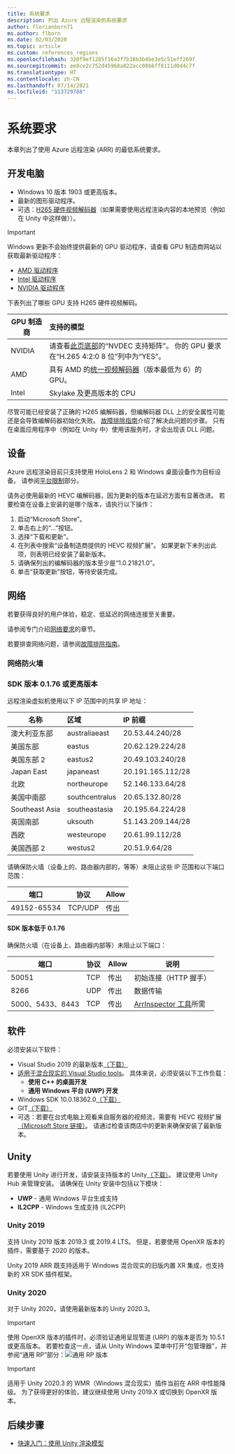 ```yaml
---
title: 系统要求
description: 列出 Azure 远程渲染的系统要求
author: florianborn71
ms.author: flborn
ms.date: 02/03/2020
ms.topic: article
ms.custom: references_regions
ms.openlocfilehash: 320f9ef1285f16a3f7b38b3b4be3e5c51eff269f
ms.sourcegitcommit: ee8ce2c752d45968a822acc0866ff8111d0d4c7f
ms.translationtype: HT
ms.contentlocale: zh-CN
ms.lasthandoff: 07/14/2021
ms.locfileid: "113729788"
---
```

# <a name="system-requirements"></a>系统要求

本章列出了使用 Azure 远程渲染 (ARR) 的最低系统要求。

## <a name="development-pc"></a>开发电脑

* Windows 10 版本 1903 或更高版本。
* 最新的图形驱动程序。
* 可选：[H265 硬件视频解码器](https://www.microsoft.com/p/hevc-video-extensions/9nmzlz57r3t7)（如果需要使用远程渲染内容的本地预览（例如在 Unity 中这样做））。

> [!IMPORTANT]
> Windows 更新不会始终提供最新的 GPU 驱动程序，请查看 GPU 制造商网站以获取最新驱动程序：
>
> * [AMD 驱动程序](https://www.amd.com/en/support)
> * [Intel 驱动程序](https://www.intel.com/content/www/us/en/support/detect.html)
> * [NVIDIA 驱动程序](https://www.nvidia.com/Download/index.aspx)

下表列出了哪些 GPU 支持 H265 硬件视频解码。

| GPU 制造商 | 支持的模型 |
|-----------|:-----------|
| NVIDIA | 请查看[此页底部](https://developer.nvidia.com/video-encode-decode-gpu-support-matrix)的“NVDEC 支持矩阵”。 你的 GPU 要求在“H.265 4:2:0 8 位”列中为“YES”。 |
| AMD | 具有 AMD 的[统一视频解码器](https://en.wikipedia.org/wiki/Unified_Video_Decoder#UVD_6)（版本最低为 6）的 GPU。 |
| Intel | Skylake 及更高版本的 CPU |

尽管可能已经安装了正确的 H265 编解码器，但编解码器 DLL 上的安全属性可能还是会导致编解码器初始化失败。 [故障排除指南](../resources/troubleshoot.md#h265-codec-not-available)介绍了解决此问题的步骤。 只有在桌面应用程序中（例如在 Unity 中）使用该服务时，才会出现该 DLL 问题。

## <a name="devices"></a>设备

Azure 远程渲染目前只支持使用 HoloLens 2 和 Windows 桌面设备作为目标设备。 请参阅[平台限制](../reference/limits.md#platform-limitations)部分。

请务必使用最新的 HEVC 编解码器，因为更新的版本在延迟方面有显著改进。 若要检查在设备上安装的是哪个版本，请执行以下操作：

1. 启动“Microsoft Store”。
1. 单击右上的“...”按钮。
1. 选择“下载和更新”。
1. 在列表中搜索“设备制造商提供的 HEVC 视频扩展”。 如果更新下未列出此项，则表明已经安装了最新版本。
1. 请确保列出的编解码器的版本至少是“1.0.21821.0”。
1. 单击“获取更新”按钮，等待安装完成。

## <a name="network"></a>网络

若要获得良好的用户体验，稳定、低延迟的网络连接至关重要。

请参阅专门介绍[网络要求](../reference/network-requirements.md)的章节。

若要排查网络问题，请参阅[故障排除指南](../resources/troubleshoot.md#unstable-holograms)。

### <a name="network-firewall"></a>网络防火墙

### <a name="sdk-version--0176"></a>SDK 版本 0.1.76 或更高版本

远程渲染虚拟机使用以下 IP 范围中的共享 IP 地址：

| 名称             | 区域         | IP 前缀         |
|------------------|:---------------|:------------------|
| 澳大利亚东部   | australiaeast  | 20.53.44.240/28   |
| 美国东部          | eastus         | 20.62.129.224/28  |
| 美国东部 2        | eastus2        | 20.49.103.240/28  |
| Japan East       | japaneast      | 20.191.165.112/28 |
| 北欧     | northeurope    | 52.146.133.64/28  |
| 美国中南部 | southcentralus | 20.65.132.80/28   |
| Southeast Asia   | southeastasia  | 20.195.64.224/28  |
| 英国南部         | uksouth        | 51.143.209.144/28 |
| 西欧      | westeurope     | 20.61.99.112/28   |
| 美国西部 2        | westus2        | 20.51.9.64/28     |

请确保防火墙（设备上的、路由器内部的，等等）未阻止这些 IP 范围和以下端口范围：

| 端口              | 协议  | Allow    |
|-------------------|---------- |----------|
| 49152-65534       | TCP/UDP | 传出 |

#### <a name="sdk-version--0176"></a>SDK 版本低于 0.1.76

确保防火墙（在设备上、路由器内部等）未阻止以下端口：

| 端口              | 协议 | Allow    | 说明 |
|-------------------|----------|----------|-------------|
| 50051             | TCP      | 传出 | 初始连接（HTTP 握手） |
| 8266              | UDP      | 传出 | 数据传输 |
| 5000、5433、8443  | TCP      | 传出 | [ArrInspector 工具](../resources/tools/arr-inspector.md)所需|

## <a name="software"></a>软件

必须安装以下软件：

* Visual Studio 2019 的最新版本[（下载）](https://visualstudio.microsoft.com/vs/older-downloads/)
* [适用于混合现实的 Visual Studio tools](/windows/mixed-reality/install-the-tools)。 具体来说，必须安装以下工作负载：
  * **使用 C++ 的桌面开发**
  * **通用 Windows 平台 (UWP) 开发**
* Windows SDK 10.0.18362.0[（下载）](https://developer.microsoft.com/windows/downloads/windows-10-sdk)
* GIT[（下载）](https://git-scm.com/downloads)
* 可选：若要在台式电脑上观看来自服务器的视频流，需要有 HEVC 视频扩展[（Microsoft Store 链接）](https://www.microsoft.com/p/hevc-video-extensions/9nmzlz57r3t7)。 请通过检查该商店中的更新来确保安装了最新版本。

## <a name="unity"></a>Unity

若要使用 Unity 进行开发，请安装支持版本的 Unity[（下载）](https://unity3d.com/get-unity/download)。 建议使用 Unity Hub 来管理安装。
请确保在 Unity 安装中包括以下模块：
* **UWP** - 通用 Windows 平台生成支持
* **IL2CPP** - Windows 生成支持 (IL2CPP)

### <a name="unity-2019"></a>Unity 2019

支持 Unity 2019 版本 2019.3 或 2019.4 LTS。 但是，若要使用 OpenXR 版本的插件，需要基于 2020 的版本。

Unity 2019 ARR 既支持适用于 Windows 混合现实的旧版内置 XR 集成，也支持新的 XR SDK 插件框架。

### <a name="unity-2020"></a>Unity 2020

对于 Unity 2020，请使用最新版本的 Unity 2020.3。

> [!IMPORTANT]
> 使用 OpenXR 版本的插件时，必须验证通用呈现管道 (URP) 的版本是否为 10.5.1 或更高版本。 若要检查这一点，请从 Unity Windows 菜单中打开“包管理器”，并参阅“通用 RP”部分：![通用 RP 版本](./media/unity-universal-rp-version-10-5-1.png)

> [!IMPORTANT]
> 适用于 Unity 2020.3 的 WMR（Windows 混合现实）插件当前在 ARR 中性能降级。 为了获得更好的体验，建议继续使用 Unity 2019.X 或切换到 OpenXR 版本。

## <a name="next-steps"></a>后续步骤

* [快速入门：使用 Unity 渲染模型](../quickstarts/render-model.md)